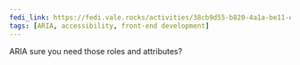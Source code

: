 ```yaml
---
fedi_link: https://fedi.vale.rocks/activities/38cb9d55-b820-4a1a-be11-ed665fc29a24
tags: [ARIA, accessibility, front-end development]
---
```


ARIA sure you need those roles and attributes?
